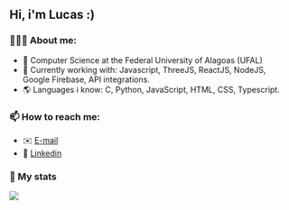 ## Hi, i'm Lucas :)

### 🙋🏽‍♂️ About me:
- 📘 Computer Science at the Federal University of Alagoas (UFAL)
- 🔭 Currently working with: Javascript, ThreeJS, ReactJS, NodeJS, Google Firebase, API integrations.
- 🌎 Languages i know: C, Python, JavaScript, HTML, CSS, Typescript.

### 📫 How to reach me:
-  ✉️ [E-mail](mailto:lucas.ol.tnr@gmail.com)
-  🔷 [Linkedin](https://www.linkedin.com/in/lucas-ten%C3%B3rio-74502a1a1/)

### 📝 My stats
<a href="https://github.com/lucastnr">
  <img align="center" src="https://github-readme-stats.vercel.app/api?username=lucastnr&show_icons=true" />
</a>
